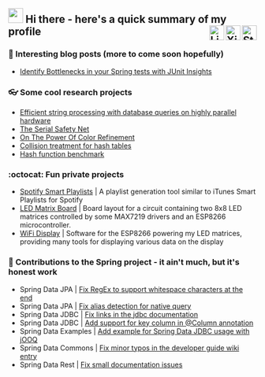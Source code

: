 ## <img src="https://media.giphy.com/media/hvRJCLFzcasrR4ia7z/giphy.gif" width="30px"> Hi there - here's a quick summary of my profile <a href="https://stackoverflow.com/users/4526446/florian-l%c3%bcdiger"><img align="right" src="https://simpleicons.org/icons/stackoverflow.svg" alt="Stackoverflow Badge" width="30px"></a> <a href="https://www.xing.com/profile/Florian_Luediger"><img align="right" src="https://simpleicons.org/icons/xing.svg" alt="Xing Badge" width="30px"></a> <a href="https://www.linkedin.com/in/florian-l%C3%BCdiger-a563681a9/"><img align="right" src="https://simpleicons.org/icons/linkedin.svg" alt="LinkedIn Badge" width="30px"></a>

### 📝 Interesting blog posts (more to come soon hopefully)

* [Identify Bottlenecks in your Spring tests with JUnit Insights](https://www.adesso.de/de/news/blog/identify-bottlenecks-in-your-spring-tests-with-junit-insights.jsp)

### 👓 Some cool research projects

* [Efficient string processing with database queries on highly parallel hardware](https://github.com/florianluediger/StringverarbeitungGrafikkarten)
* [The Serial Safety Net](https://github.com/florianluediger/TheSerialSafetyNet)
* [On The Power Of Color Refinement](https://github.com/florianluediger/OnThePowerOfColorRefinement)
* [Collision treatment for hash tables](https://github.com/florianluediger/KollisionsbehandlungHashtabellen)
* [Hash function benchmark](https://github.com/florianluediger/HashfunktionenBenchmark)

### :octocat: Fun private projects

* [Spotify Smart Playlists](https://github.com/florianluediger/SpotifySmartPlaylists) | A playlist generation tool similar to iTunes Smart Playlists for Spotify
* [LED Matrix Board](https://github.com/florianluediger/LedMatrixBoard) | Board layout for a circuit containing two 8x8 LED matrices controlled by some MAX7219 drivers and an ESP8266 microcontroller.
* [WiFi Display](https://github.com/florianluediger/WiFiDisplay) | Software for the ESP8266 powering my LED matrices, providing many tools for displaying various data on the display

### 🌱 Contributions to the Spring project - it ain't much, but it's honest work

* Spring Data JPA | [Fix RegEx to support whitespace characters at the end](https://github.com/spring-projects/spring-data-jpa/pull/380)
* Spring Data JPA | [Fix alias detection for native query](https://github.com/spring-projects/spring-data-jpa/pull/379)
* Spring Data JDBC | [Fix links in the jdbc documentation](https://github.com/spring-projects/spring-data-jdbc/pull/87)
* Spring Data JDBC | [Add support for key column in @Column annotation](https://github.com/spring-projects/spring-data-jdbc/pull/83)
* Spring Data Examples | [Add example for Spring Data JDBC usage with jOOQ](https://github.com/spring-projects/spring-data-examples/pull/385)
* Spring Data Commons | [Fix minor typos in the developer guide wiki entry](https://jira.spring.io/browse/DATACMNS-1329)
* Spring Data Rest | [Fix small documentation issues](https://github.com/spring-projects/spring-data-rest/pull/295)
